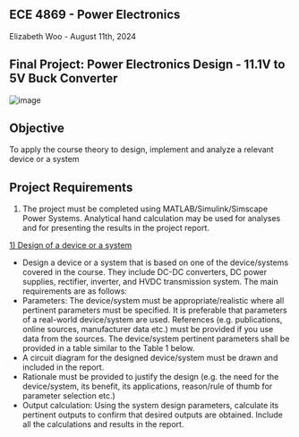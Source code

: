 ## ECE 4869 - Power Electronics
Elizabeth Woo - August 11th, 2024

## Final Project: Power Electronics Design - 11.1V to 5V Buck Converter 
![image](https://github.com/user-attachments/assets/cf184f6d-2a3a-4d0e-b49e-7d1021d31566)


## Objective 
To apply the course theory to design, implement and analyze a relevant device or a system

## Project Requirements 
1. The project must be completed using MATLAB/Simulink/Simscape Power Systems. Analytical hand
calculation may be used for analyses and for presenting the results in the project report.

<ins>1) Design of a device or a system</ins>
- Design a device or a system that is based on one of the device/systems covered in the course. They include
DC-DC converters, DC power supplies, rectifier, inverter, and HVDC transmission system. The main
requirements are as follows:
- Parameters: The device/system must be appropriate/realistic where all pertinent parameters
must be specified. It is preferable that parameters of a real-world device/system are used.
References (e.g. publications, online sources, manufacturer data etc.) must be provided if you
use data from the sources. The device/system pertinent parameters shall be provided in a table
similar to the Table 1 below.
-    A circuit diagram for the designed device/system must be drawn and included in the report. 
-    Rationale must be provided to justify the design (e.g. the need for the device/system, its benefit,
its applications, reason/rule of thumb for parameter selection etc.)
-    Output calculation: Using the system design parameters, calculate its pertinent outputs to
confirm that desired outputs are obtained. Include all the calculations and results in the report.
